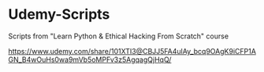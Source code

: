 # Udemy-Scripts
Scripts from "Learn Python &amp; Ethical Hacking From Scratch" course

https://www.udemy.com/share/101XTI3@CBJJ5FA4ulAy_bcq9OAgK9iCFP1AGN_B4wOuHs0wa9mVb5oMPFv3z5AgqagQjHqQ/
